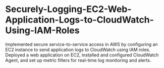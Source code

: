 # Securely-Logging-EC2-Web-Application-Logs-to-CloudWatch-Using-IAM-Roles
Implemented secure service-to-service access in AWS by configuring an EC2 instance to send application logs to CloudWatch using IAM roles. Deployed a web application on EC2, installed and configured CloudWatch Agent, and set up metric filters for real-time log monitoring and alerts.
